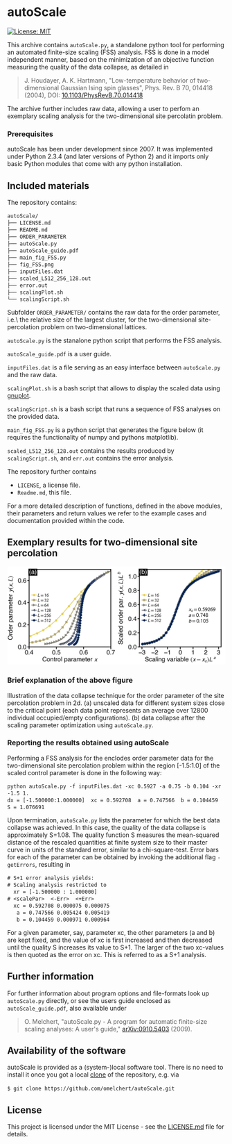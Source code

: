 # autoScale 

[![License: MIT](https://img.shields.io/badge/License-MIT-green.svg)](https://opensource.org/licenses/MIT)

This archive contains `autoScale.py`, a standalone python tool for performing an
automated finite-size scaling (FSS) analysis. FSS is done in a model
independent manner, based on the minimization of an objective function
measuring the quality of the data collapse, as detailed in 

>  J. Houdayer, A. K. Hartmann, "Low-temperature behavior of two-dimensional Gaussian Ising spin glasses", Phys. Rev. B 70, 014418 (2004), DOI: [10.1103/PhysRevB.70.014418](https://doi.org/10.1103/PhysRevB.70.014418)

The archive further includes raw data, allowing a user to perfom an exemplary
scaling analysis for the  two-dimensional site percolatin problem. 


### Prerequisites

autoScale has been under development since 2007. It was implemented under
Python 2.3.4 (and later versions of Python 2) and it imports only basic Python
modules that come with any python installation. 

## Included materials

The repository contains: 

```
autoScale/
├── LICENSE.md
├── README.md
├── ORDER_PARAMETER
├── autoScale.py
├── autoScale_guide.pdf
├── main_fig_FSS.py
├── fig_FSS.png
├── inputFiles.dat
├── scaled_L512_256_128.out
├── error.out
├── scalingPlot.sh
└── scalingScript.sh
```

Subfolder `ORDER_PARAMETER/` contains the raw data for the order parameter,
i.e.\ the relative size of the largest cluster, for the two-dimensional
site-percolation problem on two-dimensional lattices.

`autoScale.py` is the stanalone python script that performs the FSS analysis.

`autoScale_guide.pdf` is a user guide.

`inputFiles.dat` is a file serving as an easy interface between `autoScale.py`
and the raw data.

`scalingPlot.sh` is a bash script that allows to display the scaled data using [gnuplot](http://gnuplot.sourceforge.net).

`scalingScript.sh` is a bash script that runs a sequence of FSS analyses on the provided data.

`main_fig_FSS.py` is a python script that generates the figure below (it requires the functionality of numpy and pythons matplotlib).

`scaled_L512_256_128.out` contains the results produced by `scalingScript.sh`, and `err.out` contains the error analysis.

The repository further contains
* `LICENSE`, a license file.
* `Readme.md`, this file.

For a more detailed description of functions, defined in the above modules,
their parameters and return values we refer to the example cases and
documentation provided within the code.

## Exemplary results for two-dimensional site percolation 

![alt text](https://github.com/omelchert/autoScale/blob/main/fig_FSS.png)

### Brief explanation of the above figure

Illustration of the data collapse technique for the order parameter of the site
percolation problem in 2d. (a) unscaled data for different system sizes close
to the critical point (each data point represents an average over 12800
individual occupied/empty configurations). (b) data collapse after the scaling
parameter optimization using `autoScale.py`.

### Reporting the results obtained using autoScale

Performing a FSS analysis for the enclodes order parameter data for the
two-dimensional site percolation problem within the region [-1.5:1.0] of the
scaled control parameter is done in the following way:

```
python autoScale.py -f inputFiles.dat -xc 0.5927 -a 0.75 -b 0.104 -xr -1.5 1.
dx = [-1.500000:1.000000]  xc = 0.592708  a = 0.747566  b = 0.104459  S = 1.076691 
```

Upon termination, `autoScale.py` lists the parameter for which the best data collapse
was achieved. In this case, the quality of the data collapse is approximately S=1.08.
The quality function S measures the mean-squared distance of the rescaled
quantities at finite system size to their master curve in units of the standard
error, similar to a chi-square-test.
Error bars for each of the parameter can be obtained by invoking the additional flag
`-getErrors`, resulting in 

```
# S+1 error analysis yields:
# Scaling analysis restricted to
  xr = [-1.500000 : 1.000000]
# <scalePar>  <-Err>  <+Err>
  xc = 0.592708 0.000075 0.000075
   a = 0.747566 0.005424 0.005419
   b = 0.104459 0.000971 0.000964
```

For a given parameter, say, parameter xc, the other parameters (a and b) are
kept fixed, and the value of xc is first increased and then decreased until the
quality S increases its value to S+1. The larger of the two xc-values is then
quoted as the error on xc. This is referred to as a S+1 analysis.


## Further information

For further information about program options and file-formats look up
`autoScale.py` directly, or see the users guide enclosed as
`autoScale_guide.pdf`, also available under 

> O. Melchert, "autoScale.py - A program for automatic finite-size scaling analyses: A user's guide,"  [arXiv:0910.5403](https://arxiv.org/abs/0910.5403) (2009).

## Availability of the software

autoScale is provided as a (system-)local software tool. There is no need to install it once you
got a local
[clone](https://help.github.com/en/github/creating-cloning-and-archiving-repositories/cloning-a-repository)
of the repository, e.g. via

``$ git clone https://github.com/omelchert/autoScale.git``

## License 

This project is licensed under the MIT License - see the
[LICENSE.md](LICENSE.md) file for details.


